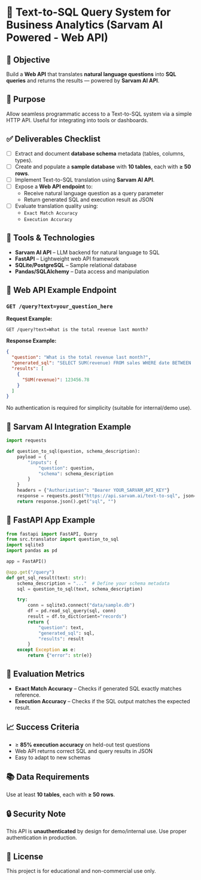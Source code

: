 # 🧠 Text-to-SQL Query System for Business Analytics (Sarvam AI Powered - Web API)

## 📌 Objective
Build a **Web API** that translates **natural language questions** into **SQL queries** and returns the results — powered by **Sarvam AI API**.

## 🎯 Purpose
Allow seamless programmatic access to a Text-to-SQL system via a simple HTTP API. Useful for integrating into tools or dashboards.

## ✅ Deliverables Checklist

- [ ] Extract and document **database schema** metadata (tables, columns, types).
- [ ] Create and populate a **sample database** with **10 tables**, each with **≥ 50 rows**.
- [ ] Implement Text-to-SQL translation using **Sarvam AI API**.
- [ ] Expose a **Web API endpoint** to:
  - Receive natural language question as a query parameter
  - Return generated SQL and execution result as JSON
- [ ] Evaluate translation quality using:
  - `Exact Match Accuracy`
  - `Execution Accuracy`

## 🧰 Tools & Technologies

- **Sarvam AI API** – LLM backend for natural language to SQL
- **FastAPI** – Lightweight web API framework
- **SQLite/PostgreSQL** – Sample relational database
- **Pandas/SQLAlchemy** – Data access and manipulation

## 🔌 Web API Example Endpoint

### `GET /query?text=your_question_here`

**Request Example:**
```
GET /query?text=What is the total revenue last month?
```

**Response Example:**
```json
{
  "question": "What is the total revenue last month?",
  "generated_sql": "SELECT SUM(revenue) FROM sales WHERE date BETWEEN ...",
  "results": [
    {
      "SUM(revenue)": 123456.78
    }
  ]
}
```

No authentication is required for simplicity (suitable for internal/demo use).

## 🧠 Sarvam AI Integration Example

```python
import requests

def question_to_sql(question, schema_description):
    payload = {
        "inputs": {
            "question": question,
            "schema": schema_description
        }
    }
    headers = {"Authorization": "Bearer YOUR_SARVAM_API_KEY"}
    response = requests.post("https://api.sarvam.ai/text-to-sql", json=payload, headers=headers)
    return response.json().get("sql", "")
```

## 🚀 FastAPI App Example

```python
from fastapi import FastAPI, Query
from src.translator import question_to_sql
import sqlite3
import pandas as pd

app = FastAPI()

@app.get("/query")
def get_sql_result(text: str):
    schema_description = "..."  # Define your schema metadata
    sql = question_to_sql(text, schema_description)

    try:
        conn = sqlite3.connect("data/sample.db")
        df = pd.read_sql_query(sql, conn)
        result = df.to_dict(orient="records")
        return {
            "question": text,
            "generated_sql": sql,
            "results": result
        }
    except Exception as e:
        return {"error": str(e)}
```

## 🧪 Evaluation Metrics

- **Exact Match Accuracy** – Checks if generated SQL exactly matches reference.
- **Execution Accuracy** – Checks if the SQL output matches the expected result.

## 📈 Success Criteria

- ≥ **85% execution accuracy** on held-out test questions
- Web API returns correct SQL and query results in JSON
- Easy to adapt to new schemas

## 📚 Data Requirements

Use at least **10 tables**, each with **≥ 50 rows**.


## 🔒 Security Note
This API is **unauthenticated** by design for demo/internal use. Use proper authentication in production.

## 📄 License
This project is for educational and non-commercial use only.
